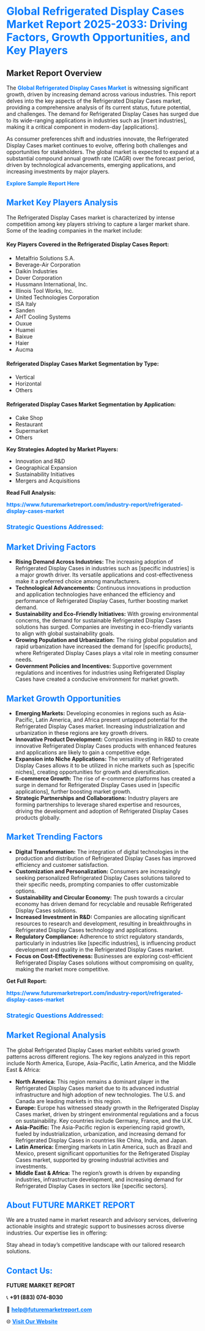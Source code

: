 <h1 style="color: #007BFF;">Global Refrigerated Display Cases Market Report 2025-2033: Driving Factors, Growth Opportunities, and Key Players</h1>

<section id="overview">
<h2>Market Report Overview</h2>
<p>The <a href="https://www.futuremarketreport.com/industry-report/refrigerated-display-cases-market" style="color: #007BFF; text-decoration: none;"><strong>Global Refrigerated Display Cases Market</strong></a> is witnessing significant growth, driven by increasing demand across various industries. This report delves into the key aspects of the Refrigerated Display Cases market, providing a comprehensive analysis of its current status, future potential, and challenges. The demand for Refrigerated Display Cases has surged due to its wide-ranging applications in industries such as [insert industries], making it a critical component in modern-day [applications].</p>
<p>As consumer preferences shift and industries innovate, the Refrigerated Display Cases market continues to evolve, offering both challenges and opportunities for stakeholders. The global market is expected to expand at a substantial compound annual growth rate (CAGR) over the forecast period, driven by technological advancements, emerging applications, and increasing investments by major players.</p>
</section>

<section id="overview">
<p><a href="https://www.futuremarketreport.com/request-sample/reportId=87927" style="color: #007BFF; text-decoration: none;"><strong>Explore Sample Report Here</strong></a></p>
</section>

<section id="key-players">
<h2 style="color: #007BFF;">Market Key Players Analysis</h2>
<p>The Refrigerated Display Cases market is characterized by intense competition among key players striving to capture a larger market share. Some of the leading companies in the market include:</p>
<h4>Key Players Covered in the Refrigerated Display Cases Report:</h4>
<ul><li>Metalfrio Solutions S.A.</li><li>Beverage-Air Corporation</li><li>Daikin Industries</li><li>Dover Corporation</li><li>Hussmann International, Inc.</li><li>Illinois Tool Works, Inc.</li><li>United Technologies Corporation</li><li>ISA Italy</li><li>Sanden</li><li>AHT Cooling Systems</li><li>Ouxue</li><li>Huamei</li><li>Baixue</li><li>Haier</li><li>Aucma</li></ul>
<h4>Refrigerated Display Cases Market Segmentation by Type:</h4>
<ul><li>Vertical</li><li>Horizontal</li><li>Others</li></ul>

<h4>Refrigerated Display Cases Market Segmentation by Application:</h4>
<ul><li>Cake Shop</li><li>Restaurant</li><li>Supermarket</li><li>Others</li></ul>
<p><strong>Key Strategies Adopted by Market Players:</strong></p>
<ul>
<li>Innovation and R&D</li>
<li>Geographical Expansion</li>
<li>Sustainability Initiatives</li>
<li>Mergers and Acquisitions</li>
</ul>
</section>

<section>
<p><strong>Read Full Analysis: </strong></p><a href="https://www.futuremarketreport.com/industry-report/refrigerated-display-cases-market" style="color: #007BFF; text-decoration: none;"><strong>https://www.futuremarketreport.com/industry-report/refrigerated-display-cases-market</strong></a>
<h3 style="color: #007BFF;">Strategic Questions Addressed:</h3>
</section>

<section id="driving-factors">
<h2 style="color: #007BFF;">Market Driving Factors</h2>
<ul>
<li><strong>Rising Demand Across Industries:</strong> The increasing adoption of Refrigerated Display Cases in industries such as [specific industries] is a major growth driver. Its versatile applications and cost-effectiveness make it a preferred choice among manufacturers.</li>
<li><strong>Technological Advancements:</strong> Continuous innovations in production and application technologies have enhanced the efficiency and performance of Refrigerated Display Cases, further boosting market demand.</li>
<li><strong>Sustainability and Eco-Friendly Initiatives:</strong> With growing environmental concerns, the demand for sustainable Refrigerated Display Cases solutions has surged. Companies are investing in eco-friendly variants to align with global sustainability goals.</li>
<li><strong>Growing Population and Urbanization:</strong> The rising global population and rapid urbanization have increased the demand for [specific products], where Refrigerated Display Cases plays a vital role in meeting consumer needs.</li>
<li><strong>Government Policies and Incentives:</strong> Supportive government regulations and incentives for industries using Refrigerated Display Cases have created a conducive environment for market growth.</li>
</ul>
</section>

<section id="growth-opportunities">
<h2 style="color: #007BFF;">Market Growth Opportunities</h2>
<ul>
<li><strong>Emerging Markets:</strong> Developing economies in regions such as Asia-Pacific, Latin America, and Africa present untapped potential for the Refrigerated Display Cases market. Increasing industrialization and urbanization in these regions are key growth drivers.</li>
<li><strong>Innovative Product Development:</strong> Companies investing in R&D to create innovative Refrigerated Display Cases products with enhanced features and applications are likely to gain a competitive edge.</li>
<li><strong>Expansion into Niche Applications:</strong> The versatility of Refrigerated Display Cases allows it to be utilized in niche markets such as [specific niches], creating opportunities for growth and diversification.</li>
<li><strong>E-commerce Growth:</strong> The rise of e-commerce platforms has created a surge in demand for Refrigerated Display Cases used in [specific applications], further boosting market growth.</li>
<li><strong>Strategic Partnerships and Collaborations:</strong> Industry players are forming partnerships to leverage shared expertise and resources, driving the development and adoption of Refrigerated Display Cases products globally.</li>
</ul>
</section>

<section id="trending-factors">
<h2 style="color: #007BFF;">Market Trending Factors</h2>
<ul>
<li><strong>Digital Transformation:</strong> The integration of digital technologies in the production and distribution of Refrigerated Display Cases has improved efficiency and customer satisfaction.</li>
<li><strong>Customization and Personalization:</strong> Consumers are increasingly seeking personalized Refrigerated Display Cases solutions tailored to their specific needs, prompting companies to offer customizable options.</li>
<li><strong>Sustainability and Circular Economy:</strong> The push towards a circular economy has driven demand for recyclable and reusable Refrigerated Display Cases solutions.</li>
<li><strong>Increased Investment in R&D:</strong> Companies are allocating significant resources to research and development, resulting in breakthroughs in Refrigerated Display Cases technology and applications.</li>
<li><strong>Regulatory Compliance:</strong> Adherence to strict regulatory standards, particularly in industries like [specific industries], is influencing product development and quality in the Refrigerated Display Cases market.</li>
<li><strong>Focus on Cost-Effectiveness:</strong> Businesses are exploring cost-efficient Refrigerated Display Cases solutions without compromising on quality, making the market more competitive.</li>
</ul>
</section>

<section>
<p><strong>Get Full Report: </strong></p><a href="https://www.futuremarketreport.com/industry-report/refrigerated-display-cases-market" style="color: #007BFF; text-decoration: none;"><strong>https://www.futuremarketreport.com/industry-report/refrigerated-display-cases-market</strong></a>
<h3 style="color: #007BFF;">Strategic Questions Addressed:</h3>
</section>


<section id="regional-analysis">
<h2 style="color: #007BFF;">Market Regional Analysis</h2>
<p>The global Refrigerated Display Cases market exhibits varied growth patterns across different regions. The key regions analyzed in this report include North America, Europe, Asia-Pacific, Latin America, and the Middle East & Africa:</p>
<ul>
<li><strong>North America:</strong> This region remains a dominant player in the Refrigerated Display Cases market due to its advanced industrial infrastructure and high adoption of new technologies. The U.S. and Canada are leading markets in this region.</li>
<li><strong>Europe:</strong> Europe has witnessed steady growth in the Refrigerated Display Cases market, driven by stringent environmental regulations and a focus on sustainability. Key countries include Germany, France, and the U.K.</li>
<li><strong>Asia-Pacific:</strong> The Asia-Pacific region is experiencing rapid growth, fueled by industrialization, urbanization, and increasing demand for Refrigerated Display Cases in countries like China, India, and Japan.</li>
<li><strong>Latin America:</strong> Emerging markets in Latin America, such as Brazil and Mexico, present significant opportunities for the Refrigerated Display Cases market, supported by growing industrial activities and investments.</li>
<li><strong>Middle East & Africa:</strong> The region’s growth is driven by expanding industries, infrastructure development, and increasing demand for Refrigerated Display Cases in sectors like [specific sectors].</li>
</ul>
</section>

<footer>
<h2 style="color: #007BFF;">About FUTURE MARKET REPORT</h2>
<p>We are a trusted name in market research and advisory services, delivering actionable insights and strategic support to businesses across diverse industries. Our expertise lies in offering:</p>

<p>Stay ahead in today’s competitive landscape with our tailored research solutions.</p>

<h2 style="color: #007BFF;">Contact Us:</h2>
<p><strong>FUTURE MARKET REPORT</strong></p>
<p>📞 <strong>+91 (883) 074-8030</strong></p>
<p>📧 <strong><a href="mailto:help@futuremarketreport.com" style="color: #007BFF;">help@futuremarketreport.com</a></strong></p>
<p>🌐 <strong><a href="https://www.futuremarketreport.com/" style="color: #007BFF;">Visit Our Website</a></strong></p>
</footer>